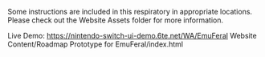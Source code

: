 Some instructions are included in this respiratory in appropriate locations. Please check out the Website Assets folder for more information. 

Live Demo: https://nintendo-switch-ui-demo.6te.net/WA/EmuFeral Website Content/Roadmap Prototype for EmuFeral/index.html